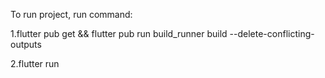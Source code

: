 To run project, run command:

1.flutter pub get && flutter pub run build_runner build --delete-conflicting-outputs


2.flutter run
